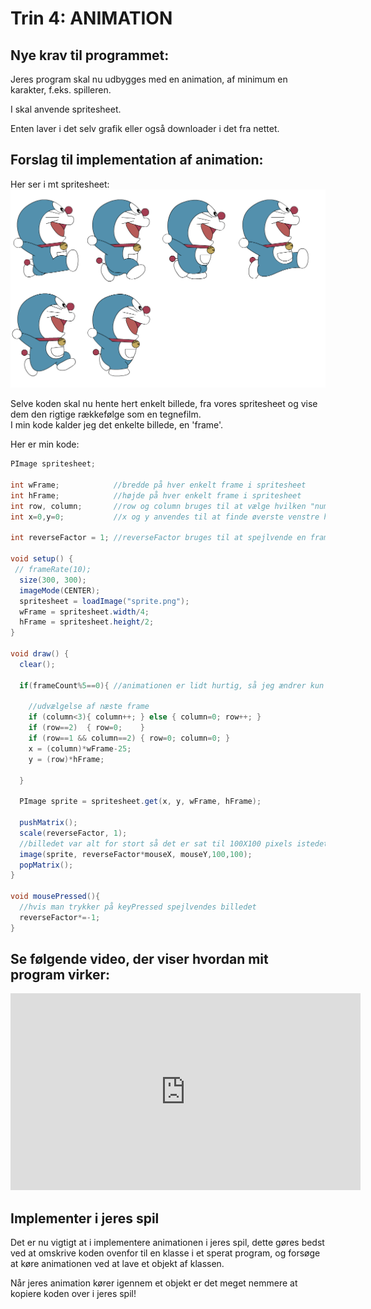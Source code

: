 # Trin 4: ANIMATION

## Nye krav til programmet:

Jeres program skal nu udbygges med en animation, af minimum en karakter, f.eks. spilleren.    

I skal anvende spritesheet.    

Enten laver i det selv grafik eller også downloader i det fra nettet.


## Forslag til implementation af animation:   

Her ser i mt spritesheet:
![mit spritesheet](sprite.png)

Selve koden skal nu hente hert enkelt billede, fra vores spritesheet og vise dem den rigtige rækkefølge som en tegnefilm.   
I min kode kalder jeg det enkelte billede, en 'frame'.   

Her er min kode:
```java
PImage spritesheet;

int wFrame;            //bredde på hver enkelt frame i spritesheet  
int hFrame;            //højde på hver enkelt frame i spritesheet  
int row, column;       //row og column bruges til at vælge hvilken "nummer" frame
int x=0,y=0;           //x og y anvendes til at finde øverste venstre hjørne af denne frame 

int reverseFactor = 1; //reverseFactor bruges til at spejlvende en frame

void setup() {
 // frameRate(10);
  size(300, 300);
  imageMode(CENTER);
  spritesheet = loadImage("sprite.png");
  wFrame = spritesheet.width/4;
  hFrame = spritesheet.height/2;
}

void draw() {
  clear();
 
  if(frameCount%5==0){ //animationen er lidt hurtig, så jeg ændrer kun frame hver 5. billede
  
    //udvælgelse af næste frame
    if (column<3){ column++; } else { column=0; row++; }    
    if (row==2)  { row=0;    }
    if (row==1 && column==2) { row=0; column=0; }
    x = (column)*wFrame-25;
    y = (row)*hFrame;
    
  }
  
  PImage sprite = spritesheet.get(x, y, wFrame, hFrame);

  pushMatrix();
  scale(reverseFactor, 1);
  //billedet var alt for stort så det er sat til 100X100 pixels istedet
  image(sprite, reverseFactor*mouseX, mouseY,100,100);    
  popMatrix();
}

void mousePressed(){
  //hvis man trykker på keyPressed spejlvendes billedet
  reverseFactor*=-1;
}
```


## Se følgende video, der viser hvordan mit program virker:

<iframe width="560" height="315" src="https://www.youtube.com/embed/pE8wsABvaIA" title="testAnimation" frameborder="0" allow="accelerometer; autoplay; clipboard-write; encrypted-media; gyroscope; picture-in-picture; web-share" allowfullscreen></iframe>


## Implementer i jeres spil

Det er nu vigtigt at i implementere animationen i jeres spil, dette gøres bedst ved at omskrive koden ovenfor til en klasse i et sperat program, og forsøge at køre 
animationen ved at lave et objekt af klassen.

Når jeres animation kører igennem et objekt er det meget nemmere at kopiere koden over i jeres spil!
